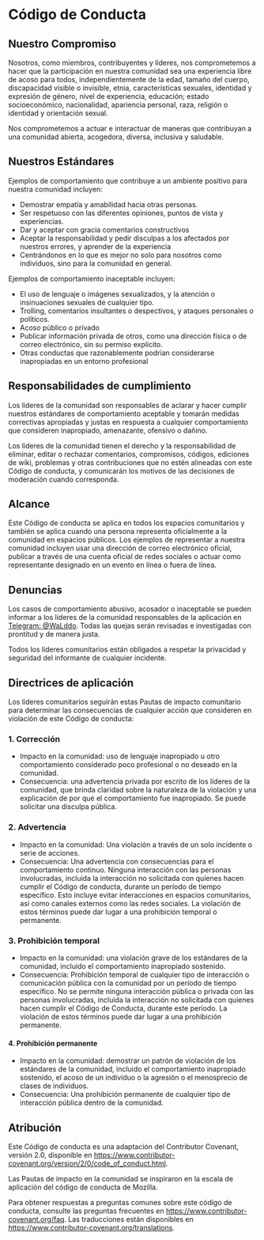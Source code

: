 # Código de Conducta

## Nuestro Compromiso
Nosotros, como miembros, contribuyentes y líderes, nos comprometemos a hacer que la participación en nuestra comunidad sea una experiencia libre de acoso para todos, independientemente de la edad, tamaño del cuerpo, discapacidad visible o invisible, etnia, características sexuales, identidad y expresión de género, nivel de experiencia, educación; estado socioeconómico, nacionalidad, apariencia personal, raza, religión o identidad y orientación sexual.

Nos comprometemos a actuar e interactuar de maneras que contribuyan a una comunidad abierta, acogedora, diversa, inclusiva y saludable.

## Nuestros Estándares
Ejemplos de comportamiento que contribuye a un ambiente positivo para nuestra comunidad incluyen:

- Demostrar empatía y amabilidad hacia otras personas.
- Ser respetuoso con las diferentes opiniones, puntos de vista y experiencias.
- Dar y aceptar con gracia comentarios constructivos
- Aceptar la responsabilidad y pedir disculpas a los afectados por nuestros errores, y aprender de la experiencia
- Centrándonos en lo que es mejor no solo para nosotros como individuos, sino para la comunidad en general.

Ejemplos de comportamiento inaceptable incluyen:

- El uso de lenguaje o imágenes sexualizados, y la atención o insinuaciones sexuales de cualquier tipo.
- Trolling, comentarios insultantes o despectivos, y ataques personales o políticos.
- Acoso público o privado
- Publicar información privada de otros, como una dirección física o de correo electrónico, sin su permiso explícito.
- Otras conductas que razonablemente podrían considerarse inapropiadas en un entorno profesional

## Responsabilidades de cumplimiento
Los líderes de la comunidad son responsables de aclarar y hacer cumplir nuestros estándares de comportamiento aceptable y tomarán medidas correctivas apropiadas y justas en respuesta a cualquier comportamiento que consideren inapropiado, amenazante, ofensivo o dañino.

Los líderes de la comunidad tienen el derecho y la responsabilidad de eliminar, editar o rechazar comentarios, compromisos, códigos, ediciones de wiki, problemas y otras contribuciones que no estén alineadas con este Código de conducta, y comunicarán los motivos de las decisiones de moderación cuando corresponda.

## Alcance
Este Código de conducta se aplica en todos los espacios comunitarios y también se aplica cuando una persona representa oficialmente a la comunidad en espacios públicos. Los ejemplos de representar a nuestra comunidad incluyen usar una dirección de correo electrónico oficial, publicar a través de una cuenta oficial de redes sociales o actuar como representante designado en un evento en línea o fuera de línea.

## Denuncias
Los casos de comportamiento abusivo, acosador o inaceptable se pueden informar a los líderes de la comunidad responsables de la aplicación en [Telegram: @WaLddo](https://t.me/WaLddo). Todas las quejas serán revisadas e investigadas con prontitud y de manera justa.

Todos los líderes comunitarios están obligados a respetar la privacidad y seguridad del informante de cualquier incidente.

## Directrices de aplicación
Los líderes comunitarios seguirán estas Pautas de impacto comunitario para determinar las consecuencias de cualquier acción que consideren en violación de este Código de conducta:

### 1. Corrección

- Impacto en la comunidad: uso de lenguaje inapropiado u otro comportamiento considerado poco profesional o no deseado en la comunidad.
- Consecuencia: una advertencia privada por escrito de los líderes de la comunidad, que brinda claridad sobre la naturaleza de la violación y una explicación de por qué el comportamiento fue inapropiado. Se puede solicitar una disculpa pública.

### 2. Advertencia

- Impacto en la comunidad: Una violación a través de un solo incidente o serie de acciones.
- Consecuencia: Una advertencia con consecuencias para el comportamiento continuo. Ninguna interacción con las personas involucradas, incluida la interacción no solicitada con quienes hacen cumplir el Código de conducta, durante un período de tiempo específico. Esto incluye evitar interacciones en espacios comunitarios, así como canales externos como las redes sociales. La violación de estos términos puede dar lugar a una prohibición temporal o permanente.

### 3. Prohibición temporal
 
- Impacto en la comunidad: una violación grave de los estándares de la comunidad, incluido el comportamiento inapropiado sostenido.
- Consecuencia: Prohibición temporal de cualquier tipo de interacción o comunicación pública con la comunidad por un período de tiempo específico. No se permite ninguna interacción pública o privada con las personas involucradas, incluida la interacción no solicitada con quienes hacen cumplir el Código de Conducta, durante este período. La violación de estos términos puede dar lugar a una prohibición permanente.

#### 4. Prohibición permanente

- Impacto en la comunidad: demostrar un patrón de violación de los estándares de la comunidad, incluido el comportamiento inapropiado sostenido, el acoso de un individuo o la agresión o el menosprecio de clases de individuos.
- Consecuencia: Una prohibición permanente de cualquier tipo de interacción pública dentro de la comunidad.

## Atribución
Este Código de conducta es una adaptación del Contributor Covenant, versión 2.0, disponible en https://www.contributor-covenant.org/version/2/0/code_of_conduct.html.

Las Pautas de impacto en la comunidad se inspiraron en la escala de aplicación del código de conducta de Mozilla.

Para obtener respuestas a preguntas comunes sobre este código de conducta, consulte las preguntas frecuentes en https://www.contributor-covenant.org/faq. Las traducciones están disponibles en https://www.contributor-covenant.org/translations.
